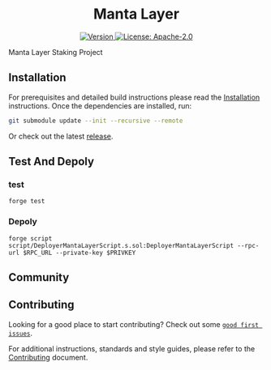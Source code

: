 <!--
parent:
  order: false
-->

<div align="center">
  <h1> Manta Layer </h1>
</div>

<div align="center">
  <a href="https://github.com/eniac-x-labs/mantalayer/releases/latest">
    <img alt="Version" src="https://img.shields.io/github/tag/eniac-x-labs/mantalayer.svg" />
  </a>
  <a href="https://github.com/eniac-x-labs/mantalayere/blob/main/LICENSE">
    <img alt="License: Apache-2.0" src="https://img.shields.io/github/license/eniac-x-labs/mantalayer.svg" />
  </a>
</div>

Manta Layer Staking Project

## Installation

For prerequisites and detailed build instructions please read the [Installation](https://github.com/eniac-x-labs/mantalayer/) instructions. Once the dependencies are installed, run:

```bash
git submodule update --init --recursive --remote
```

Or check out the latest [release](https://github.com/eniac-x-labs/mantalayer).

##  Test And Depoly

### test
```
forge test 
```

### Depoly

```
forge script script/DeployerMantaLayerScript.s.sol:DeployerMantaLayerScript --rpc-url $RPC_URL --private-key $PRIVKEY

```


## Community


## Contributing

Looking for a good place to start contributing? Check out some [`good first issues`](https://github.com/eniac-x-labs/mantalayer/issues?q=is%3Aopen+is%3Aissue+label%3A%22good+first+issue%22).

For additional instructions, standards and style guides, please refer to the [Contributing](./CONTRIBUTING.md) document.
